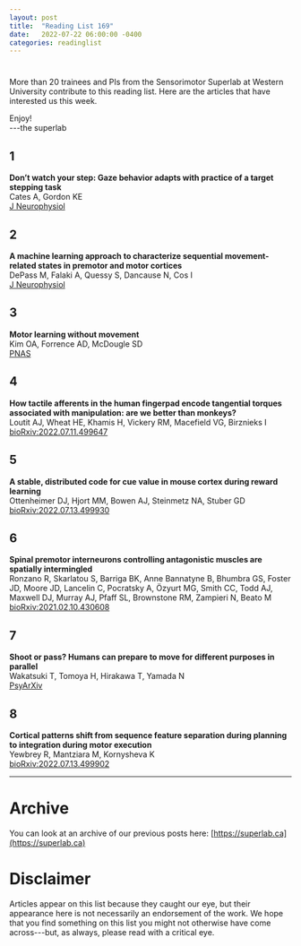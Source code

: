 ```yaml
---
layout: post
title:  "Reading List 169"
date:   2022-07-22 06:00:00 -0400
categories: readinglist
---
```


# 

More than 20 trainees and PIs from the Sensorimotor Superlab at Western University contribute to this reading list. Here are the articles that have interested us this week.

Enjoy!  
---the superlab

## 1
**Don’t watch your step: Gaze behavior adapts with practice of a target stepping task**  
Cates A, Gordon KE  
[J Neurophysiol](https://dx.doi.org/10.1152/jn.00155.2022)

## 2
**A machine learning approach to characterize sequential movement-related states in premotor and motor cortices**  
DePass M, Falaki A, Quessy S, Dancause N, Cos I  
[J Neurophysiol](https://dx.doi.org/10.1152/jn.00368.2021)

## 3
**Motor learning without movement**  
Kim OA, Forrence AD, McDougle SD  
[PNAS](https://www.pnas.org/doi/abs/10.1073/pnas.2204379119)

## 4
**How tactile afferents in the human fingerpad encode tangential torques associated with manipulation: are we better than monkeys?**  
Loutit AJ, Wheat HE, Khamis H, Vickery RM, Macefield VG, Birznieks I  
[bioRxiv:2022.07.11.499647](https://www.biorxiv.org/content/10.1101/2022.07.11.499647v1)

## 5
**A stable, distributed code for cue value in mouse cortex during reward learning**  
Ottenheimer DJ, Hjort MM, Bowen AJ, Steinmetz NA, Stuber GD  
[bioRxiv:2022.07.13.499930](https://www.biorxiv.org/content/10.1101/2022.07.13.499930v1)

## 6
**Spinal premotor interneurons controlling antagonistic muscles are spatially intermingled**  
Ronzano R, Skarlatou S, Barriga BK, Anne Bannatyne B, Bhumbra GS, Foster JD, Moore JD, Lancelin C, Pocratsky A, Özyurt MG, Smith CC, Todd AJ, Maxwell DJ, Murray AJ, Pfaff SL, Brownstone RM, Zampieri N, Beato M  
[bioRxiv:2021.02.10.430608](https://www.biorxiv.org/content/10.1101/2021.02.10.430608v2)

## 7
**Shoot or pass? Humans can prepare to move for different purposes in parallel**  
Wakatsuki T, Tomoya H, Hirakawa T, Yamada N  
[PsyArXiv](https://psyarxiv.com/v8h4d)

## 8
**Cortical patterns shift from sequence feature separation during planning to integration during motor execution**  
Yewbrey R, Mantziara M, Kornysheva K  
[bioRxiv:2022.07.13.499902](https://www.biorxiv.org/content/10.1101/2022.07.13.499902v1)


---
# Archive
You can look at an archive of our previous posts here: [https://superlab.ca](https://superlab.ca)


# Disclaimer
Articles appear on this list because they caught our eye, but their appearance here is not necessarily an endorsement of the work. We hope that you find something on this list you might not otherwise have come across---but, as always, please read with a critical eye.

